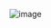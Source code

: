 ![image](https://user-images.githubusercontent.com/13326548/61629805-f8539100-ac53-11e9-82fb-6cef0c842133.png)

